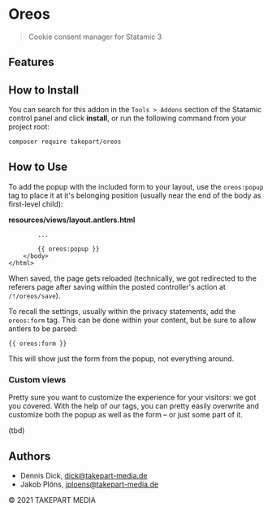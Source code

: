 # Oreos

> Cookie consent manager for Statamic 3

## Features

## How to Install

You can search for this addon in the `Tools > Addons` section of the Statamic control panel and click **install**, or run the following command from your project root:

``` bash
composer require takepart/oreos
```

## How to Use

To add the popup with the included form to your layout, use the `oreos:popup` tag to place it at it's belonging position (usually near the end of the body as first-level child):

**resources/views/layout.antlers.html**
```
        ...

        {{ oreos:popup }}
    </body>
</html>
```

When saved, the page gets reloaded (technically, we got redirected to the referers page after saving within the posted controller's action at `/!/oreos/save`).

To recall the settings, usually within the privacy statements, add the `oreos:form` tag. This can be done within your content, but be sure to allow antlers to be parsed:

```
{{ oreos:form }}
```

This will show just the form from the popup, not everything around.

### Custom views

Pretty sure you want to customize the experience for your visitors: we got you covered. With the help of our tags, you can pretty easily overwrite and customize both the popup as well as the form – or just some part of it.

(tbd)

## Authors

- Dennis Dick, <dick@takepart-media.de>
- Jakob Plöns, <jploens@takepart-media.de>

© 2021 TAKEPART MEDIA
